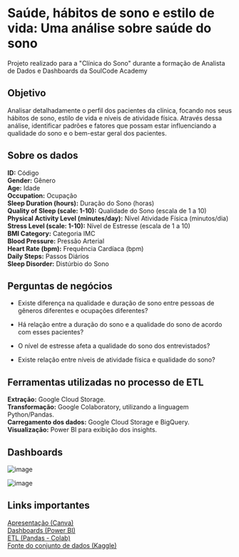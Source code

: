 # Saúde, hábitos de sono e estilo de vida: Uma análise sobre saúde do sono
Projeto realizado para a "Clínica do Sono" durante a formação de Analista de Dados e Dashboards da SoulCode Academy

## Objetivo
Analisar detalhadamente o perfil dos pacientes da clínica, focando nos seus hábitos de sono, estilo de vida e níveis de atividade física. Através dessa análise, identificar padrões e fatores que possam estar influenciando a qualidade do sono e o bem-estar geral dos pacientes.

## Sobre os dados
**ID:** Código  
**Gender:** Gênero  
**Age:** Idade  
**Occupation:** Ocupação  
**Sleep Duration (hours):** Duração do Sono (horas)  
**Quality of Sleep (scale: 1-10):** Qualidade do Sono (escala de 1 a 10)  
**Physical Activity Level (minutes/day):** Nível Atividade Física (minutos/dia)  
**Stress Level (scale: 1-10):** Nível de Estresse (escala de 1 a 10)  
**BMI Category:** Categoria IMC  
**Blood Pressure:** Pressão Arterial  
**Heart Rate (bpm):** Frequência Cardíaca (bpm)  
**Daily Steps:** Passos Diários  
**Sleep Disorder:** Distúrbio do Sono  

## Perguntas de negócios
- Existe diferença na qualidade e duração de sono entre pessoas de gêneros diferentes e ocupações diferentes?

- Há relação entre a duração do sono e a qualidade do sono de acordo com esses pacientes?

- O nível de estresse afeta a qualidade do sono dos entrevistados?

- Existe relação entre níveis de atividade física e qualidade do sono?

## Ferramentas utilizadas no processo de ETL
**Extração:** Google Cloud Storage.  
**Transformação:** Google Colaboratory, utilizando a linguagem Python/Pandas.  
**Carregamento dos dados:** Google Cloud Storage e BigQuery.  
**Visualização:** Power BI para exibição dos insights.  

## Dashboards
![image](https://github.com/reisluana/clinica-do-sono/assets/89221267/d0b3ad9c-5964-4d52-841b-4ee6c82690ec)

![image](https://github.com/reisluana/clinica-do-sono/assets/89221267/ace7a2d0-eda9-4f29-87c6-1c1a140729f4)

## Links importantes
[Apresentação (Canva)](https://www.canva.com/design/DAGHITfe2GI/nfBRkOEWhC7we2GQ7xK-FA/view?utm_content=DAGHITfe2GI&utm_campaign=designshare&utm_medium=link&utm_source=editor)  
[Dashboards (Power BI)](https://app.powerbi.com/view?r=eyJrIjoiNWJiMWFhOGEtMDZmMS00MTU2LTg0Y2EtY2EwYzM3NjBmYzg3IiwidCI6IjY2YzMzY2UxLTFkN2ItNDA3ZC1iYzBmLTUyOGNjY2ZlMDBjZiJ9)  
[ETL (Pandas - Colab)](https://colab.research.google.com/drive/17hv4E3p47wVm4NNAXGiEtYAuOUMll9ri?usp=sharing)  
[Fonte do conjunto de dados (Kaggle)](https://www.kaggle.com/datasets/uom190346a/sleep-health-and-lifestyle-dataset/data)


 

